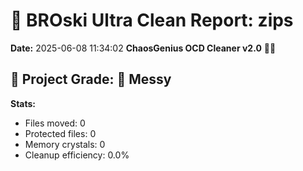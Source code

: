 # 🧹 BROski Ultra Clean Report: zips
**Date:** 2025-06-08 11:34:02
**ChaosGenius OCD Cleaner v2.0** 🧠💜


## 🧠 Project Grade: 💩 Messy
**Stats:**
- Files moved: 0
- Protected files: 0
- Memory crystals: 0
- Cleanup efficiency: 0.0%